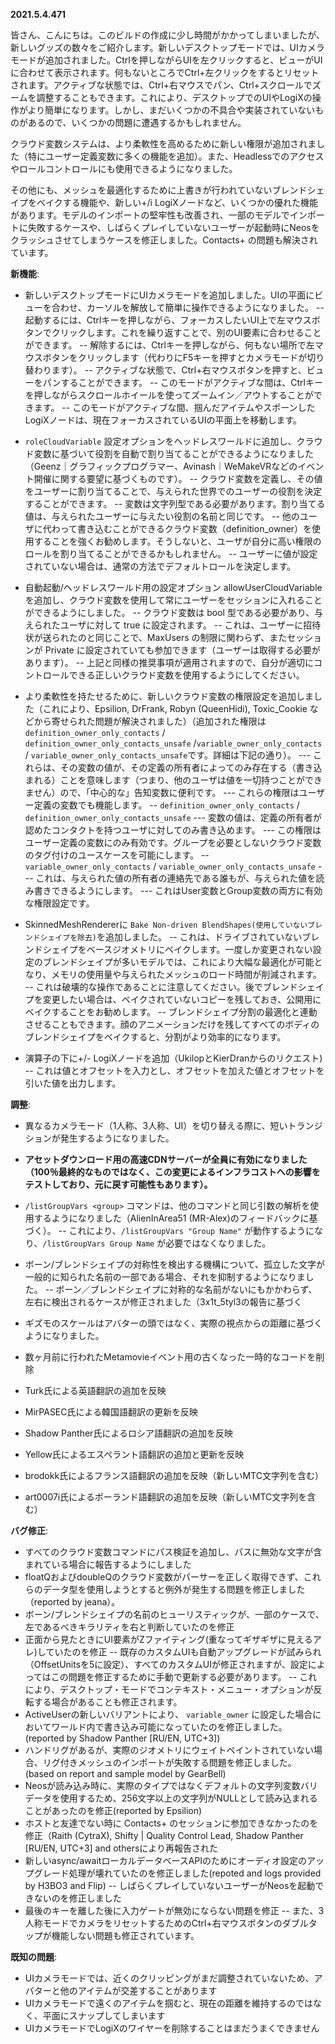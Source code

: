 **2021.5.4.471**

皆さん、こんにちは。このビルドの作成に少し時間がかかってしまいましたが、新しいグッズの数々をご紹介します。新しいデスクトップモードでは、UIカメラモードが追加されました。Ctrlを押しながらUIを左クリックすると、ビューがUIに合わせて表示されます。何もないところでCtrl+左クリックをするとリセットされます。アクティブな状態では、Ctrl+右マウスでパン、Ctrl+スクロールでズームを調整することもできます。これにより、デスクトップでのUIやLogiXの操作がより簡単になります。しかし、まだいくつかの不具合や実装されていないものがあるので、いくつかの問題に遭遇するかもしれません。

クラウド変数システムは、より柔軟性を高めるために新しい権限が追加されました（特にユーザー定義変数に多くの機能を追加）。また、Headlessでのアクセスやロールコントロールにも使用できるようになりました。

その他にも、メッシュを最適化するために上書きが行われていないブレンドシェイプをベイクする機能や、新しい+/i LogiXノードなど、いくつかの優れた機能があります。モデルのインポートの堅牢性も改善され、一部のモデルでインポートに失敗するケースや、しばらくプレイしていないユーザーが起動時にNeosをクラッシュさせてしまうケースを修正しました。Contacts+ の問題も解決されています。

**新機能**:
- 新しいデスクトップモードにUIカメラモードを追加しました。UIの平面にビューを合わせ、カーソルを解放して簡単に操作できるようになりました。
-- 起動するには、Ctrlキーを押しながら、フォーカスしたいUI上で左マウスボタンでクリックします。これを繰り返すことで、別のUI要素に合わせることができます。
-- 解除するには、Ctrlキーを押しながら、何もない場所で左マウスボタンをクリックします（代わりにF5キーを押すとカメラモードが切り替わります）。
-- アクティブな状態で、Ctrl+右マウスボタンを押すと、ビューをパンすることができます。
-- このモードがアクティブな間は、Ctrlキーを押しながらスクロールホイールを使ってズームイン／アウトすることができます。
-- このモードがアクティブな間、掴んだアイテムやスポーンしたLogiXノードは、現在フォーカスされているUIの平面上を移動します。
- `roleCloudVariable` 設定オプションをヘッドレスワールドに追加し、クラウド変数に基づいて役割を自動で割り当てることができるようになりました（Geenz｜グラフィックプログラマー、Avinash｜WeMakeVRなどのイベント開催に関する要望に基づくものです）。
-- クラウド変数を定義し、その値をユーザーに割り当てることで、与えられた世界でのユーザーの役割を決定することができます。
-- 変数は文字列型である必要があります。割り当てる値は、与えられたユーザーに与えたい役割の名前と同じです。
-- 他のユーザに代わって書き込むことができるクラウド変数（definition_owner）を使用することを強くお勧めします。そうしないと、ユーザが自分に高い権限のロールを割り当てることができるかもしれません。
-- ユーザーに値が設定されていない場合は、通常の方法でデフォルトロールを決定します。
- 自動起動/ヘッドレスワールド用の設定オプション allowUserCloudVariable を追加し、クラウド変数を使用して常にユーザーをセッションに入れることができるようにしました。
-- クラウド変数は bool 型である必要があり、与えられたユーザに対して true に設定されます。
-- これは、ユーザーに招待状が送られたのと同じことで、MaxUsers の制限に関わらず、またセッションが Private に設定されていても参加できます（ユーザーは取得する必要があります）。
-- 上記と同様の推奨事項が適用されますので、自分が適切にコントロールできる正しいクラウド変数を使用するようにしてください。

- より柔軟性を持たせるために、新しいクラウド変数の権限設定を追加しました（これにより、Epsilion, DrFrank, Robyn (QueenHidi), Toxic_Cookie などから寄せられた問題が解決されました）（追加された権限は`definition_owner_only_contacts` /  `definition_owner_only_contacts_unsafe` /`variable_owner_only_contacts` / `variable_owner_only_contacts_unsafe`です。詳細は下記の通り）。
--- これらは、その変数の値が、その定義の所有者によってのみ存在する（書き込まれる）ことを意味します（つまり、他のユーザは値を一切持つことができません）ので、「中心的な」告知変数に便利です。
--- これらの権限はユーザー定義の変数でも機能します。
-- `definition_owner_only_contacts` / `definition_owner_only_contacts_unsafe`
--- 変数の値は、定義の所有者が認めたコンタクトを持つユーザに対してのみ書き込めます。
--- この権限はユーザー定義の変数にのみ有効です。グループを必要としないクラウド変数のタグ付けのユースケースを可能にします。
-- `variable_owner_only_contacts` / `variable_owner_only_contacts_unsafe`
--- これは、与えられた値の所有者の連絡先である誰もが、与えられた値を読み書きできるようにします。
--- これはUser変数とGroup変数の両方に有効な権限設定です。

- SkinnedMeshRendererに `Bake Non-driven BlendShapes(使用していないブレンドシェイプを除去)`を追加しました。
-- これは、ドライブされていないブレンドシェイプをベースジオメトリにベイクします。一度しか変更されない設定のブレンドシェイプが多いモデルでは、これにより大幅な最適化が可能となり、メモリの使用量や与えられたメッシュのロード時間が削減されます。
-- これは破壊的な操作であることに注意してください。後でブレンドシェイプを変更したい場合は、ベイクされていないコピーを残しておき、公開用にベイクすることをお勧めします。
-- ブレンドシェイプ分割の最適化と連動させることもできます。顔のアニメーションだけを残してすべてのボディのブレンドシェイプをベイクすると、分割がより効率的になります。
- 演算子の下に+/- LogiXノードを追加（UkilopとKierDranからのリクエスト)
-- これは値とオフセットを入力とし、オフセットを加えた値とオフセットを引いた値を出力します。

**調整**:
- 異なるカメラモード（1人称、3人称、UI）を切り替える際に、短いトランジションが発生するようになりました。
- **アセットダウンロード用の高速CDNサーバーが全員に有効になりました（100％最終的なものではなく、この変更によるインフラコストへの影響をテストしており、元に戻す可能性もあります）。**
- `/listGroupVars <group>` コマンドは、他のコマンドと同じ引数の解析を使用するようになりました（AlienInArea51 (MR-Alex)のフィードバックに基づく）。
-- これにより、`/listGroupVars "Group Name"` が動作するようになり、`/listGroupVars Group Name` が必要ではなくなりました。
- ボーン/ブレンドシェイプの対称性を検出する機構について、孤立した文字が一般的に知られた名前の一部である場合、それを抑制するようになりました。
-- ボーン／ブレンドシェイプに対称的な名前がないにもかかわらず、左右に検出されるケースが修正されました（3x1t_5tyl3の報告に基づく
- ギズモのスケールはアバターの頭ではなく、実際の視点からの距離に基づくようになりました。
- 数ヶ月前に行われたMetamovieイベント用の古くなった一時的なコードを削除

- Turk氏による英語翻訳の追加を反映
- MirPASEC氏による韓国語翻訳の更新を反映
- Shadow Panther氏によるロシア語翻訳の追加を反映
- Yellow氏によるエスペラント語翻訳の追加と更新を反映
- brodokk氏によるフランス語翻訳の追加を反映（新しいMTC文字列を含む）
- art0007i氏によるポーランド語翻訳の追加を反映（新しいMTC文字列を含む）

**バグ修正**:
- すべてのクラウド変数コマンドにパス検証を追加し、パスに無効な文字が含まれている場合に報告するようにしました
- floatQおよびdoubleQのクラウド変数がパーサーを正しく取得できず、これらのデータ型を使用しようとすると例外が発生する問題を修正しました（reported by jeana）。
- ボーン/ブレンドシェイプの名前のヒューリスティックが、一部のケースで、左であるべきキラリティを右と判断していたのを修正
- 正面から見たときにUI要素がZファイティング(重なってギザギザに見えるアレ)していたのを修正
-- 既存のカスタムUIも自動アップグレードが試みられ（OffsetUnitsを5に設定）、すべてのカスタムUIが修正されますが、設定によってはこの問題を修正するために手動で更新する必要があります。
-- これにより、デスクトップ・モードでコンテキスト・メニュー・オプションが反転する場合があることも修正されます。
- ActiveUserの新しいバリアントにより、 `variable_owner` に設定した場合においてワールド内で書き込み可能になっていたのを修正しました。 (reported by Shadow Panther [RU/EN, UTC+3])
- ハンドリグがあるが、実際のジオメトリにウェイトペイントされていない場合、リグ付きメッシュのインポートが失敗する問題を修正しました。 (based on report and sample model by GearBell)
- Neosが読み込み時に、実際のタイプではなくデフォルトの文字列変数バリデータを使用するため、256文字以上の文字列がNULLとして読み込まれることがあったのを修正(reported by Epsilion)
- ホストと友達でない時に Contacts+ のセッションに参加できなかったのを修正（Raith (CytraX), Shifty | Quality Control Lead, Shadow Panther [RU/EN, UTC+3] and othersにより再報告された
- 新しいasync/awaitローカルデータベースAPIのためにオーディオ設定のアップグレード処理が壊れていたのを修正しました(repoted and logs provided by H3BO3 and Flip)
-- しばらくプレイしていないユーザーがNeosを起動できないのを修正しました
- 最後のキーを離した後に入力ゲートが無効にならない問題を修正
-- また、3人称モードでカメラをリセットするためのCtrl+右マウスボタンのダブルタップが機能しない問題も修正されています。

**既知の問題**:
- UIカメラモードでは、近くのクリッピングがまだ調整されていないため、アバターと他のアイテムが交差することがあります
- UIカメラモードで遠くのアイテムを掴むと、現在の距離を維持するのではなく、平面にスナップしてしまいます
- UIカメラモードでLogiXのワイヤーを削除することはまだうまくできません

